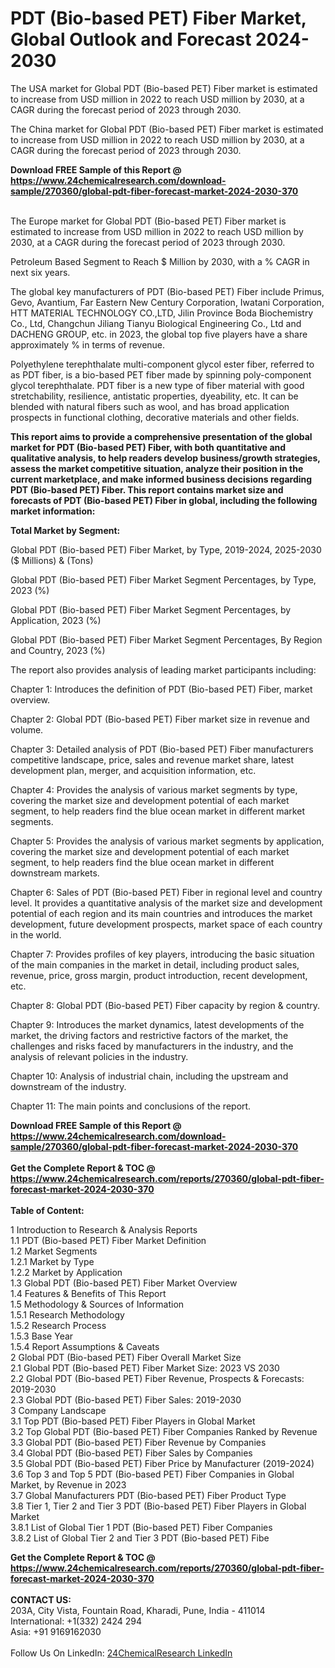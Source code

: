 <h1>PDT (Bio-based PET) Fiber Market, Global Outlook and Forecast 2024-2030</h1><p>The USA market for Global PDT (Bio-based PET) Fiber market is estimated to increase from USD million in 2022 to reach USD million by 2030, at a CAGR during the forecast period of 2023 through 2030.</p><p>
</p><p>The China market for Global PDT (Bio-based PET) Fiber market is estimated to increase from USD million in 2022 to reach USD million by 2030, at a CAGR during the forecast period of 2023 through 2030.</p><div><b>Download FREE Sample of this Report @ 
            <a href="https://www.24chemicalresearch.com/download-sample/270360/global-pdt-fiber-forecast-market-2024-2030-370">
            https://www.24chemicalresearch.com/download-sample/270360/global-pdt-fiber-forecast-market-2024-2030-370</a></b></div><br><p>
</p><p>The Europe market for Global PDT (Bio-based PET) Fiber market is estimated to increase from USD million in 2022 to reach USD million by 2030, at a CAGR during the forecast period of 2023 through 2030.</p><p>
Petroleum Based Segment to Reach $ Million by 2030, with a % CAGR in next six years.</p><p>
The global key manufacturers of PDT (Bio-based PET) Fiber include Primus, Gevo, Avantium, Far Eastern New Century Corporation, Iwatani Corporation, HTT MATERIAL TECHNOLOGY CO.,LTD, Jilin Province Boda Biochemistry Co., Ltd, Changchun Jiliang Tianyu Biological Engineering Co., Ltd and DACHENG GROUP, etc. in 2023, the global top five players have a share approximately % in terms of revenue.</p><p>
Polyethylene terephthalate multi-component glycol ester fiber, referred to as PDT fiber, is a bio-based PET fiber made by spinning poly-component glycol terephthalate. PDT fiber is a new type of fiber material with good stretchability, resilience, antistatic properties, dyeability, etc. It can be blended with natural fibers such as wool, and has broad application prospects in functional clothing, decorative materials and other fields.</p><p>
<strong>This report aims to provide a comprehensive presentation of the global market for PDT (Bio-based PET) Fiber, with both quantitative and qualitative analysis, to help readers develop business/growth strategies, assess the market competitive situation, analyze their position in the current marketplace, and make informed business decisions regarding PDT (Bio-based PET) Fiber. This report contains market size and forecasts of PDT (Bio-based PET) Fiber in global, including the following market information:</strong></p><p>
</p><p>
<strong>Total Market by Segment:</strong></p><p>
Global PDT (Bio-based PET) Fiber Market, by Type, 2019-2024, 2025-2030 ($ Millions) &amp; (Tons)</p><p>
Global PDT (Bio-based PET) Fiber Market Segment Percentages, by Type, 2023 (%)</p><p>
</p><p>
Global PDT (Bio-based PET) Fiber Market Segment Percentages, by Application, 2023 (%)</p><p>
</p><p>
Global PDT (Bio-based PET) Fiber Market Segment Percentages, By Region and Country, 2023 (%)</p><p>
</p><p>
The report also provides analysis of leading market participants including:</p><p>
</p><p>
</p><p>
Chapter 1: Introduces the definition of PDT (Bio-based PET) Fiber, market overview.</p><p>
Chapter 2: Global PDT (Bio-based PET) Fiber market size in revenue and volume.</p><p>
Chapter 3: Detailed analysis of PDT (Bio-based PET) Fiber manufacturers competitive landscape, price, sales and revenue market share, latest development plan, merger, and acquisition information, etc.</p><p>
Chapter 4: Provides the analysis of various market segments by type, covering the market size and development potential of each market segment, to help readers find the blue ocean market in different market segments.</p><p>
Chapter 5: Provides the analysis of various market segments by application, covering the market size and development potential of each market segment, to help readers find the blue ocean market in different downstream markets.</p><p>
Chapter 6: Sales of PDT (Bio-based PET) Fiber in regional level and country level. It provides a quantitative analysis of the market size and development potential of each region and its main countries and introduces the market development, future development prospects, market space of each country in the world.</p><p>
Chapter 7: Provides profiles of key players, introducing the basic situation of the main companies in the market in detail, including product sales, revenue, price, gross margin, product introduction, recent development, etc.</p><p>
Chapter 8: Global PDT (Bio-based PET) Fiber capacity by region &amp; country.</p><p>
Chapter 9: Introduces the market dynamics, latest developments of the market, the driving factors and restrictive factors of the market, the challenges and risks faced by manufacturers in the industry, and the analysis of relevant policies in the industry.</p><p>
Chapter 10: Analysis of industrial chain, including the upstream and downstream of the industry.</p><p>
Chapter 11: The main points and conclusions of the report.</p><div><b>Download FREE Sample of this Report @ 
            <a href="https://www.24chemicalresearch.com/download-sample/270360/global-pdt-fiber-forecast-market-2024-2030-370">
            https://www.24chemicalresearch.com/download-sample/270360/global-pdt-fiber-forecast-market-2024-2030-370</a></b></div><br><div><b>Get the Complete Report & TOC @ 
            <a href="https://www.24chemicalresearch.com/reports/270360/global-pdt-fiber-forecast-market-2024-2030-370">
            https://www.24chemicalresearch.com/reports/270360/global-pdt-fiber-forecast-market-2024-2030-370</a></b></div><br>
            <b>Table of Content:</b><p>1 Introduction to Research & Analysis Reports<br />
    1.1 PDT (Bio-based PET) Fiber Market Definition<br />
    1.2 Market Segments<br />
        1.2.1 Market by Type<br />
        1.2.2 Market by Application<br />
    1.3 Global PDT (Bio-based PET) Fiber Market Overview<br />
    1.4 Features & Benefits of This Report<br />
    1.5 Methodology & Sources of Information<br />
        1.5.1 Research Methodology<br />
        1.5.2 Research Process<br />
        1.5.3 Base Year<br />
        1.5.4 Report Assumptions & Caveats<br />
2 Global PDT (Bio-based PET) Fiber Overall Market Size<br />
    2.1 Global PDT (Bio-based PET) Fiber Market Size: 2023 VS 2030<br />
    2.2 Global PDT (Bio-based PET) Fiber Revenue, Prospects & Forecasts: 2019-2030<br />
    2.3 Global PDT (Bio-based PET) Fiber Sales: 2019-2030<br />
3 Company Landscape<br />
    3.1 Top PDT (Bio-based PET) Fiber Players in Global Market<br />
    3.2 Top Global PDT (Bio-based PET) Fiber Companies Ranked by Revenue<br />
    3.3 Global PDT (Bio-based PET) Fiber Revenue by Companies<br />
    3.4 Global PDT (Bio-based PET) Fiber Sales by Companies<br />
    3.5 Global PDT (Bio-based PET) Fiber Price by Manufacturer (2019-2024)<br />
    3.6 Top 3 and Top 5 PDT (Bio-based PET) Fiber Companies in Global Market, by Revenue in 2023<br />
    3.7 Global Manufacturers PDT (Bio-based PET) Fiber Product Type<br />
    3.8 Tier 1, Tier 2 and Tier 3 PDT (Bio-based PET) Fiber Players in Global Market<br />
        3.8.1 List of Global Tier 1 PDT (Bio-based PET) Fiber Companies<br />
        3.8.2 List of Global Tier 2 and Tier 3 PDT (Bio-based PET) Fibe</p><div><b>Get the Complete Report & TOC @ 
            <a href="https://www.24chemicalresearch.com/reports/270360/global-pdt-fiber-forecast-market-2024-2030-370">
            https://www.24chemicalresearch.com/reports/270360/global-pdt-fiber-forecast-market-2024-2030-370</a></b></div><br><b>CONTACT US:</b><br>
            203A, City Vista, Fountain Road, Kharadi, Pune, India - 411014<br>
            International: +1(332) 2424 294<br>
            Asia: +91 9169162030 <br><br>
            Follow Us On LinkedIn: <a href="https://www.linkedin.com/company/24chemicalresearch/">24ChemicalResearch LinkedIn</a>